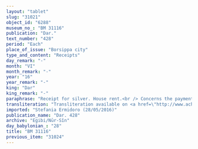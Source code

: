 ```yaml
---
layout: "tablet"
slug: "31021"
object_id: "6288"
museum_no_: "BM 31116"
publication: "Dar."
text_number: "428"
period: "Each"
place_of_issue: "Borsippa city"
type_and_content: "Receipts"
day_remark: "-"
month: "VI"
month_remark: "-"
year: "16"
year_remark: "-"
king: "Dar"
king_remark: "-"
paraphrase: "Receipt for silver. House rent.<br /> Concerns the payment of rent for <strong>C</strong>&rsquo;s house located at the entrance tot the Mār-bīti-temple. &nbsp;<strong>A</strong> receives 7 shekels of white silver of which one eighth is alloy and 1 shekel of medium quality silver by the landlord&rsquo;s order from(!) <strong>B</strong>. It is rent for the period from Addar (XII) of Darius&lsquo; 16th year (till now). The parties to the contract have taken one copy of the document each. Names of 4 witnesses and the scribe.<br /> &nbsp;<br /> <strong>A </strong>= Ubār/Ina-tē&scaron;&ecirc;-eṭir//&Scaron;a-nā&scaron;ī&scaron;u; <strong>B </strong>= Iddin-Nab&ucirc;/Nab&ucirc;-&scaron;umu-ukin//Haṭṭi-ēre&scaron;; <strong>C </strong>= Marduk-nāṣir-apli/Itti-Marduk-balāṭu//Egibi"
transliteration: "Transliteration available on <a href=\"http://www.achemenet.com/en/item/?/textual-sources/texts-by-regions/babylonia/babylon/1661672\" target=\"_blank\">Achemenet</a>"
imported: "Stefania Ermidoro (28/05/2016)"
publication_name: "Dar. 428"
archive: "Egibi/Nūr-Sîn"
day_babylonian_: "28"
title: "BM 31116"
previous_item: "31024"
---
```

